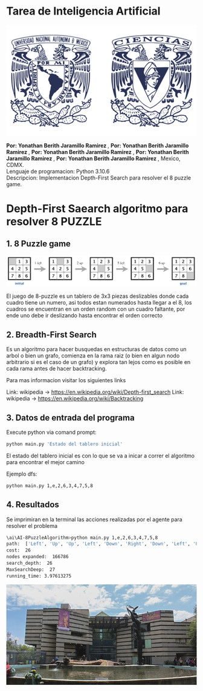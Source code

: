 # Tarea de Inteligencia Artificial

![logo](media/logos-unam-fc.png)


<b>Por: Yonathan Berith Jaramillo Ramirez </b>,
<b>Por: Yonathan Berith Jaramillo Ramirez </b>,
<b>Por: Yonathan Berith Jaramillo Ramirez </b>,
<b>Por: Yonathan Berith Jaramillo Ramirez </b>,
<b>Por: Yonathan Berith Jaramillo Ramirez </b>,  Mexico, CDMX.<br />
Lenguaje de programacion: Python 3.10.6<br />
Descripcion: Implementacion Depth-First Search para resolver el 8 puzzle game.
# Depth-First Saearch algoritmo para resolver 8 PUZZLE 


## 1. 8 Puzzle game

![8puzzle](media/goal.png)

El juego de 8-puzzle es un tablero de 3x3 piezas deslizables donde cada cuadro tiene un numero, asi todos estan numerados hasta llegar a el 8, los cuadros se encuentran en un orden random con un cuadro faltante, por ende uno debe ir deslizando hasta encontrar el orden correcto

## 2. Breadth-First Search

Es un algoritmo para hacer busquedas en estructuras de datos como un arbol o bien un grafo, comienza en la rama raiz (o bien en algun nodo arbitrario si es el caso de un grafo) y explora tan lejos como es posible en cada rama antes de hacer backtracking.

Para mas informacion visitar los siguientes links

Link: wikipedia ->  https://en.wikipedia.org/wiki/Depth-first_search
Link: wikipedia -> https://en.wikipedia.org/wiki/Backtracking
## 3. Datos de entrada del programa

Execute python via comand prompt:
```sh
python main.py 'Estado del tablero inicial'
```
 El estado del tablero inicial  es con lo que se va a inicar a correr el algoritmo para encontrar el mejor camino<br/>

Ejemplo dfs:
```sh
python main.py 1,e,2,6,3,4,7,5,8
```

## 4. Resultados 

Se imprimiran en la terminal las acciones realizadas por el agente para resolver el problema
```sh
\ai\AI-8PuzzleAlgorithm>python main.py 1,e,2,6,3,4,7,5,8
path:  ['Left', 'Up', 'Up', 'Left', 'Down', 'Right', 'Down', 'Left', 'Up', 'Right', 'Right', 'Up', 'Left', 'Left', 'Down', 'Right', 'Right', 'Up', 'Left', 'Down', 'Down', 'Right', 'Up', 'Left', 'Up', 'Left']
cost:  26
nodes expanded:  166786
search_depth:  26
MaxSearchDeep:  27
running_time: 3.97613275
```

![8puzzle](media/ciencias.jpeg)